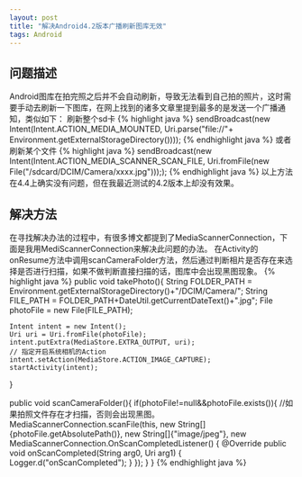 ```yaml
---
layout: post
title: "解决Android4.2版本广播刷新图库无效"
tags: Android
---
```


## 问题描述

Android图库在拍完照之后并不会自动刷新，导致无法看到自己拍的照片，这时需要手动去刷新一下图库，在网上找到的诸多文章里提到最多的是发送一个广播通知，类似如下： 刷新整个sd卡
{% highlight java %}
sendBroadcast(new Intent(Intent.ACTION_MEDIA_MOUNTED, Uri.parse("file://"+ Environment.getExternalStorageDirectory())));
{% endhighlight java %}
或者刷新某个文件
{% highlight java %}
sendBroadcast(new Intent(Intent.ACTION_MEDIA_SCANNER_SCAN_FILE, Uri.fromFile(new File("/sdcard/DCIM/Camera/xxxx.jpg"))););
{% endhighlight java %}
以上方法在4.4上确实没有问题，但在我最近测试的4.2版本上却没有效果。

## 解决方法

在寻找解决办法的过程中，有很多博文都提到了MediaScannerConnection，下面是我用MediScannerConnection来解决此问题的办法。
在Activity的onResume方法中调用scanCameraFolder方法，然后通过判断相片是否存在来选择是否进行扫描，如果不做判断直接扫描的话，图库中会出现黑图现象。
{% highlight java %}
public void takePhoto(){
	String FOLDER_PATH = Environment.getExternalStorageDirectory()+"/DCIM/Camera/";
	String FILE_PATH = FOLDER_PATH+DateUtil.getCurrentDateText()+".jpg";
	File photoFile = new File(FILE_PATH);
							
	Intent intent = new Intent();
	Uri uri = Uri.fromFile(photoFile);
	intent.putExtra(MediaStore.EXTRA_OUTPUT, uri);
	// 指定开启系统相机的Action
	intent.setAction(MediaStore.ACTION_IMAGE_CAPTURE);
	startActivity(intent);
}


public void scanCameraFolder(){
	if(photoFile!=null&&photoFile.exists()){
	   //如果拍照文件存在才扫描，否则会出现黑图。
	   MediaScannerConnection.scanFile(this, new String[]{photoFile.getAbsolutePath()}, new String[]{"image/jpeg"}, new MediaScannerConnection.OnScanCompletedListener() {
		   @Override
		   public void onScanCompleted(String arg0, Uri arg1) {
			   Logger.d("onScanCompleted");
		   }
	   });
	}
}
{% endhighlight java %}